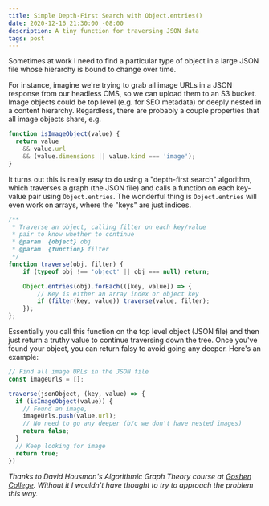 ```yaml
---
title: Simple Depth-First Search with Object.entries()
date: 2020-12-16 21:30:00 -08:00
description: A tiny function for traversing JSON data
tags: post
---
```


Sometimes at work I need to find a particular type of object in a large JSON file whose hierarchy is bound to change over time.

For instance, imagine we're trying to grab all image URLs in a JSON response from our headless CMS, so we can upload them to an S3 bucket. Image objects could be top level (e.g. for SEO metadata) or deeply nested in a content hierarchy. Regardless, there are probably a couple properties that all image objects share, e.g.

```js
function isImageObject(value) {
  return value 
    && value.url 
    && (value.dimensions || value.kind === 'image');
}
```

It turns out this is really easy to do using a "depth-first search" algorithm, which traverses a graph (the JSON file) and calls a function on each key-value pair using `Object.entries`. The wonderful thing is `Object.entries` will even work on arrays, where the "keys" are just indices.

```js
/**
 * Traverse an object, calling filter on each key/value
 * pair to know whether to continue
 * @param  {object} obj
 * @param  {function} filter
 */
function traverse(obj, filter) {
    if (typeof obj !== 'object' || obj === null) return;

    Object.entries(obj).forEach(([key, value]) => {
        // Key is either an array index or object key
        if (filter(key, value)) traverse(value, filter);
    });
};
```

Essentially you call this function on the top level object (JSON file) and then just return a truthy value to continue traversing down the tree. Once you've found your object, you can return falsy to avoid going any deeper. Here's an example:

```js
// Find all image URLs in the JSON file
const imageUrls = [];

traverse(jsonObject, (key, value) => {
  if (isImageObject(value)) {
    // Found an image, 
    imageUrls.push(value.url);
    // No need to go any deeper (b/c we don't have nested images)
    return false; 
  }
  // Keep looking for image
  return true; 
})
```

*Thanks to David Housman's Algorithmic Graph Theory course at [Goshen College](https://www.goshen.edu/academics/computer-science/). Without it I wouldn't have thought to try to approach the problem this way.*
 

